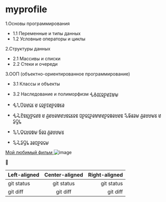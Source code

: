 # myprofile

 1.Основы программирования
 + 1.1 Переменные и типы данных
 + 1.2 Условные операторы и циклы
  
2.Структуры данных
 + 2.1 Массивы и списки
 + 2.2 Стеки и очереди
  
3.ООП (объектно-ориентированное программирование)
 + 3.1 Классы и объекты
 + 3.2 Наследование и полиморфизм
4̳.А̳л̳г̳о̳р̳и̳т̳м̳ы̳

 + 4̳.1̳ П̳о̳и̳с̳к̳ и̳ с̳о̳р̳т̳и̳р̳о̳в̳к̳а̳
 + 4̳.2̳ Р̳е̳к̳у̳р̳с̳и̳я̳ и̳ д̳и̳н̳а̳м̳и̳ч̳е̳с̳к̳о̳е̳ п̳р̳о̳г̳р̳а̳м̳м̳и̳р̳о̳в̳а̳н̳и̳е̳
5̳.Б̳а̳з̳ы̳ д̳а̳н̳н̳ы̳х̳ и̳ S̳Q̳L̳

 + 5̳.1̳ О̳с̳н̳о̳в̳ы̳ б̳а̳з̳ д̳а̳н̳н̳ы̳х̳
 + 5̳.2̳ S̳Q̳L̳ з̳а̳п̳р̳о̳с̳ы̳



  
<a href="https://www.kinopoisk.ru/film/276598/?utm_referrer=www.google.com"> Мой любимый фильм </a>
![image](https://github.com/Vladosik001/myprofile/assets/152333397/34256bca-a9d9-44e7-b84a-38a5a3e37ff3)

🤟

| Left-aligned | Center-aligned | Right-aligned |
| :---         |     :---:      |          ---: |
| git status   | git status     | git status    |
| git diff     | git diff       | git diff      |
